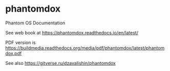 # phantomdox
Phantom OS Documentation

See web book at <https://phantomdox.readthedocs.io/en/latest/>

PDF version is <https://buildmedia.readthedocs.org/media/pdf/phantomdox/latest/phantomdox.pdf>

See also https://gitverse.ru/dzavalishin/phantomdox
